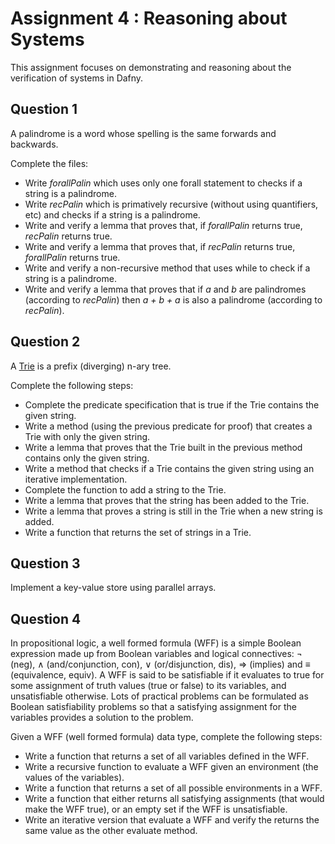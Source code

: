 # Assignment 4 : Reasoning about Systems

This assignment focuses on demonstrating and reasoning about the verification of systems in Dafny.

## Question 1

A palindrome is a word whose spelling is the same forwards and backwards.

Complete the files:
- Write *forallPalin* which uses only one forall statement to checks if a string is a palindrome.
- Write *recPalin* which is primatively recursive (without using quantifiers, etc) and checks if a string is a palindrome.
- Write and verify a lemma that proves that, if *forallPalin* returns true, *recPalin* returns true.
- Write and verify a lemma that proves that, if *recPalin* returns true, *forallPalin* returns true.
- Write and verify a non-recursive method that uses while to check if a string is a palindrome.
- Write and verify a lemma that proves that if *a* and *b* are palindromes (according to *recPalin*) then *a + b + a* is also a palindrome (according to *recPalin*).

## Question 2

A [Trie](https://en.wikipedia.org/wiki/Trie) is a prefix (diverging) n-ary tree.

Complete the following steps:
- Complete the predicate specification that is true if the Trie contains the given string.
- Write a method (using the previous predicate for proof) that creates a Trie with only the given string.
- Write a lemma that proves that the Trie built in the previous method contains only the given string.
- Write a method that checks if a Trie contains the given string using an iterative implementation.
- Complete the function to add a string to the Trie.
- Write a lemma that proves that the string has been added to the Trie.
- Write a lemma that proves a string is still in the Trie when a new string is added.
- Write a function that returns the set of strings in a Trie.

## Question 3

Implement a key-value store using parallel arrays.

## Question 4

In propositional logic, a well formed formula (WFF) is a simple Boolean expression made up from Boolean variables and logical connectives: ¬ (neg), ∧ (and/conjunction, con), ∨ (or/disjunction, dis), => (implies) and ≡ (equivalence, equiv). A WFF is said to be satisfiable if it evaluates to true for some assignment of truth values (true or false) to its variables, and unsatisfiable otherwise. Lots of practical problems can be formulated as Boolean satisfiability problems so that a satisfying assignment for the variables provides a solution to the problem.

Given a WFF (well formed formula) data type, complete the following steps:
- Write a function that returns a set of all variables defined in the WFF.
- Write a recursive function to evaluate a WFF given an environment (the values of the variables).
- Write a function that returns a set of all possible environments in a WFF.
- Write a function that either returns all satisfying assignments (that would make the WFF true), or an empty set if the WFF is unsatisfiable.
- Write an iterative version that evaluate a WFF and verify the returns the same value as the other evaluate method.
